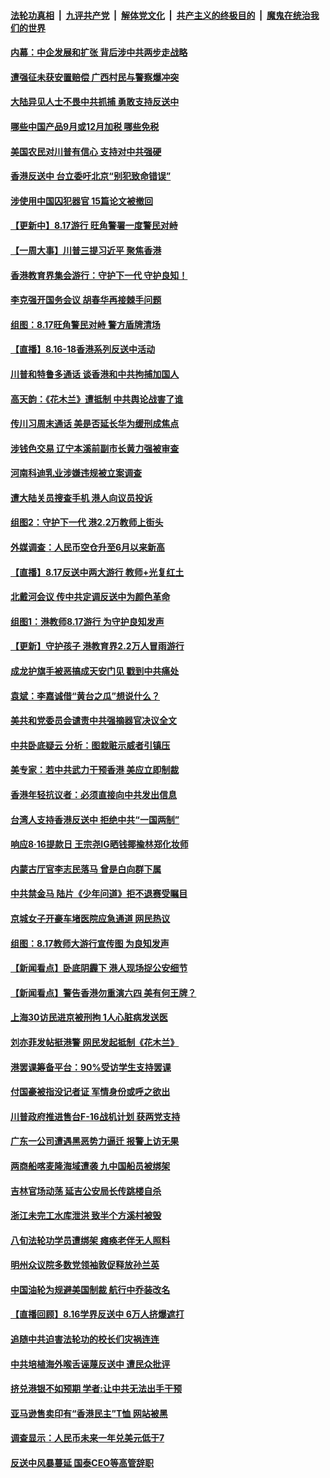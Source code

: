 ####  [法轮功真相](../../../../basic/blob/master/README.md?t=08172100) &nbsp;|&nbsp; [九评共产党](../../../../9ping.md/blob/master/README.md?t=08172100) &nbsp;|&nbsp; [解体党文化](../../../../jtdwh.md/blob/master/README.md?t=08172100)  &nbsp;|&nbsp; [共产主义的终极目的](../../../../gczydzjmd.md/blob/master/README.md?t=08172100) &nbsp;|&nbsp; [魔鬼在统治我们的世界](../../../../mgztzwmdsj.md/blob/master/README.md?t=08172100) 

#### [内幕：中企发展和扩张 背后涉中共两步走战略](../pages/nsc413/n11458854.md?t=08172100) 

#### [遭强征未获安置赔偿 广西村民与警察爆冲突](../pages/nsc413/n11460053.md?t=08172100) 

#### [大陆异见人士不畏中共抓捕 勇敢支持反送中](../pages/nsc413/n11459960.md?t=08172100) 

#### [哪些中国产品9月或12月加税 哪些免税](../pages/nsc413/n11454044.md?t=08172100) 

#### [美国农民对川普有信心 支持对中共强硬](../pages/nsc413/n11459962.md?t=08172100) 

#### [香港反送中 台立委吁北京“别犯致命错误”](../pages/nsc413/n11459914.md?t=08172100) 

#### [涉使用中国囚犯器官 15篇论文被撤回](../pages/nsc413/n11459906.md?t=08172100) 

#### [【更新中】8.17游行 旺角警署一度警民对峙](../pages/nsc413/n11459527.md?t=08172100) 

#### [【一周大事】川普三提习近平 聚焦香港](../pages/nsc413/n11458052.md?t=08172100) 

#### [香港教育界集会游行：守护下一代 守护良知！](../pages/nsc413/n11459836.md?t=08172100) 

#### [李克强开国务会议 胡春华再接棘手问题](../pages/nsc413/n11458634.md?t=08172100) 

#### [组图：8.17旺角警民对峙 警方盾牌清场](../pages/nsc413/n11457339.md?t=08172100) 

#### [【直播】8.16-18香港系列反送中活动](../pages/nsc413/n11455862.md?t=08172100) 

#### [川普和特鲁多通话 谈香港和中共拘捕加国人](../pages/nsc413/n11459783.md?t=08172100) 

#### [高天韵：《花木兰》遭抵制 中共舆论战害了谁](../pages/nsc413/n11459027.md?t=08172100) 


#### [传川习周末通话 美是否延长华为缓刑成焦点](../pages/nsc413/n11459697.md?t=08172100) 

#### [涉钱色交易 辽宁本溪前副市长黄力强被审查](../pages/nsc413/n11459677.md?t=08172100) 

#### [河南科迪乳业涉嫌违规被立案调查](../pages/nsc413/n11459521.md?t=08172100) 

#### [遭大陆关员搜查手机 港人向议员投诉](../pages/nsc413/n11459537.md?t=08172100) 

#### [组图2：守护下一代 港2.2万教师上街头](../pages/nsc413/n11457299.md?t=08172100) 

#### [外媒调查：人民币空仓升至6月以来新高](../pages/nsc413/n11458955.md?t=08172100) 

#### [【直播】8.17反送中两大游行 教师+光复红土](../pages/nsc413/n11459235.md?t=08172100) 

#### [北戴河会议 传中共定调反送中为颜色革命](../pages/nsc413/n11459247.md?t=08172100) 

#### [组图1：港教师8.17游行 为守护良知发声](../pages/nsc413/n11457297.md?t=08172100) 

#### [【更新】守护孩子 港教育界2.2万人冒雨游行](../pages/nsc413/n11458957.md?t=08172100) 

#### [成龙护旗手被恶搞成天安门见 戳到中共痛处](../pages/nsc413/n11458861.md?t=08172100) 

#### [袁斌：李嘉诚借“黄台之瓜”想说什么？](../pages/nsc413/n11458670.md?t=08172100) 

#### [美共和党委员会谴责中共强摘器官决议全文](../pages/nsc413/n11438170.md?t=08172100) 

#### [中共卧底疑云 分析：图栽赃示威者引镇压](../pages/nsc413/n11458931.md?t=08172100) 

#### [美专家：若中共武力干预香港 美应立即制裁](../pages/nsc413/n11458852.md?t=08172100) 

#### [香港年轻抗议者：必须直接向中共发出信息](../pages/nsc413/n11458480.md?t=08172100) 

#### [台湾人支持香港反送中 拒绝中共“一国两制”](../pages/nsc413/n11458264.md?t=08172100) 

#### [响应8·16提款日 王宗尧IG晒钱揶揄林郑化妆师](../pages/nsc413/n11458765.md?t=08172100) 

#### [内蒙古厅官李志民落马 曾是白向群下属](../pages/nsc413/n11458579.md?t=08172100) 

#### [中共禁金马 陆片《少年问道》拒不退赛受瞩目](../pages/nsc413/n11458590.md?t=08172100) 

#### [京城女子开豪车堵医院应急通道 网民热议](../pages/nsc413/n11458839.md?t=08172100) 

#### [组图：8.17教师大游行宣传图 为良知发声](../pages/nsc413/n11458751.md?t=08172100) 

#### [【新闻看点】卧底阴霾下 港人现场捉公安细节](../pages/nsc413/n11448967.md?t=08172100) 

#### [【新闻看点】警告香港勿重演六四 美有何王牌？](../pages/nsc413/n11454083.md?t=08172100) 

#### [上海30访民进京被刑拘 1人心脏病发送医](../pages/nsc413/n11458653.md?t=08172100) 

#### [刘亦菲发帖挺港警 网民发起抵制《花木兰》](../pages/nsc413/n11458232.md?t=08172100) 

#### [港罢课筹备平台：90%受访学生支持罢课](../pages/nsc413/n11458562.md?t=08172100) 

#### [付国豪被指没记者证 军情身份或呼之欲出](../pages/nsc413/n11458494.md?t=08172100) 

#### [川普政府推进售台F-16战机计划 获两党支持](../pages/nsc413/n11458582.md?t=08172100) 

#### [广东一公司遭遇黑恶势力逼迁 报警上访无果](../pages/nsc413/n11458547.md?t=08172100) 

#### [两商船喀麦隆海域遭袭 九中国船员被绑架](../pages/nsc413/n11458338.md?t=08172100) 

#### [吉林官场动荡 延吉公安局长传跳楼自杀](../pages/nsc413/n11458278.md?t=08172100) 

#### [浙江未完工水库泄洪 致半个方溪村被毁](../pages/nsc413/n11458247.md?t=08172100) 

#### [八旬法轮功学员遭绑架 瘫痪老伴无人照料](../pages/nsc413/n11424001.md?t=08172100) 

#### [明州众议院多数党领袖敦促释放孙兰英](../pages/nsc413/n11458257.md?t=08172100) 

#### [中国油轮为规避美国制裁 航行中乔装改名](../pages/nsc413/n11458211.md?t=08172100) 

#### [【直播回顾】8.16学界反送中 6万人挤爆遮打](../pages/nsc413/n11458362.md?t=08172100) 

#### [追随中共迫害法轮功的校长们灾祸连连](../pages/nsc413/n11455881.md?t=08172100) 

#### [中共培植海外喉舌诬蔑反送中 遭民众批评](../pages/nsc413/n11457999.md?t=08172100) 

#### [挤兑港银不如预期 学者:让中共无法出手干预](../pages/nsc413/n11458000.md?t=08172100) 


#### [亚马逊售卖印有“香港民主”T恤 网站被黑](../pages/nsc413/n11457687.md?t=08172100) 

#### [调查显示：人民币未来一年兑美元低于7](../pages/nsc413/n11457767.md?t=08172100) 

#### [反送中风暴蔓延 国泰CEO等高管辞职](../pages/nsc413/n11457739.md?t=08172100) 


